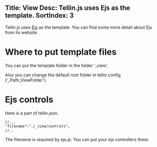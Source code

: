 Title: View
Desc: Tellin.js uses Ejs as the template. 
SortIndex: 3
---

Tellin.js uses [Ejs](http://www.embeddedjs.com/getting_started.html "ejs") as the template. You can find some more detail about Ejs from its website.

# Where to put template files

You can put the template folder in the folder '_view'. 

Also you can change the default root folder in tellin.config ('_Path_ViewFolder').

# Ejs controls

Here is a part of tellin.json.

```
//...
"filename":"./_view/controls",
//..
```

The filename is required by ejs.js. You can put your ejs controllers there.

